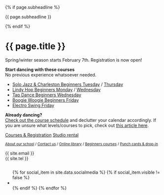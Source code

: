 <div itemprop="name">
  <div class="medium-10 xlarge-7 text-right">
  {% if page.subheadline %}<p class="subheadline">{{ page.subheadline }}</p>{% endif %}
  </div>
  <h1>{{ page.title }}</h1>
</div>

<div class="medium-10 xlarge-8" markdown="1">
Spring/winter season starts February 7th.  
Registration is now open!

**Start dancing with these courses**  
No previous experience whatsoever needed.
<ul>
<li><a href="https://portal.blackpepperswing.com/courses/22l6qma5aoiihu5g7bjsk7modm">Solo Jazz & Charleston Beginners Tuesday</a> / <a href="https://portal.blackpepperswing.com/courses/2jdd9gm0r3n9mrgq9hs6rtj7f8">Thursday</a></li>
<li><a href="https://portal.blackpepperswing.com/courses/57p242v41en96e0gqs0rpkkkat">Lindy Hop Beginners Monday</a> / <a href="https://portal.blackpepperswing.com/courses/52mq51odmhnic5lava4rmb7ona">Wednesday</a></li>
<li><a href="https://portal.blackpepperswing.com/courses/1iltencvpli6optml0gl0eedj7">Tap Dance Beginners Wednesday</a></li>
<li><a href="https://portal.blackpepperswing.com/courses/4vsekklf1gph2cp7n5ajb0aqhd">Boogie Woogie Beginners Friday</a></li>
<li><a href="https://portal.blackpepperswing.com/courses/6nkn82to76js9mrc5qglta0sdr">Electro Swing Friday</a></li>
</ul>

**Already dancing?**  
<a href="{{ site.baseurl }}/courses" class="">Check out the course schedule</a> and declutter your calendar accordingly. If you are unsure what levels/courses to pick, check out <a href="https://blackpepperswing.freshdesk.com/en/support/solutions/articles/42000082224-which-courses-should-i-pick-" target="_blank">this article here</a>.

</div>

<div class="button-group t30">
  <a href="/courses" class="button">Courses & Registration</a>
  <a href="/studio-rental" class="button secondary">Studio rental</a>
</div>
<p class="t-15">
  <small>
    <a href="/about-us" class="secondary">About our school</a> / 
    <a href="/contact" class="secondary">Contact us</a> / 
    <a href="https://library.blackpepperswing.com/" target="_blank" class="secondary">Online library</a> / 
    <a href="/courses-for-beginners" class="secondary">Beginners courses</a> / 
    <a href="/punch-cards" class="secondary">Punch cards & drop-in</a>
  </small>
</p>

<p class="text-center t30">
  {{ site.email }}<br>
  {{ site.tel }}
</p>

<div class="text-center t15">
  <ul class="inline-list social-icons" style="display: inline-block;">
    {% for social_item in site.data.socialmedia %}
    {% if social_item.visible != false %}
    <li><a href="{{ social_item.url }}" target="_blank" class="{{ social_item.class }}" title="{{ social_item.title }}"></a></li>
    {% endif %}
    {% endfor %}
  </ul>
</div>
